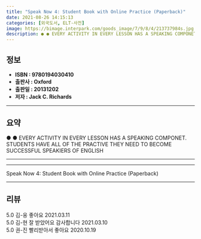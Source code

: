 ```yaml
---
title: "Speak Now 4: Student Book with Online Practice (Paperback)"
date: 2021-08-26 14:15:13
categories: [외국도서, ELT-사전]
image: https://bimage.interpark.com/goods_image/7/9/8/4/213737984s.jpg
description: ● ● EVERY ACTIVITY IN EVERY LESSON HAS A SPEAKING COMPONET. STUDENTS HAVE ALL OF THE PRACTIVE THEY NEED TO BECOME SUCCESSFUL SPEAKIERS OF ENGLISH
---
```


## **정보**

- **ISBN : 9780194030410**
- **출판사 : Oxford**
- **출판일 : 20131202**
- **저자 : Jack C. Richards**

------



## **요약**

●  ●  EVERY ACTIVITY IN EVERY LESSON HAS A SPEAKING COMPONET. STUDENTS HAVE ALL OF THE PRACTIVE THEY NEED TO BECOME SUCCESSFUL SPEAKIERS OF ENGLISH

------



------


Speak Now 4: Student Book with Online Practice (Paperback) 

------


## **리뷰** 

5.0 김-웅 좋아요  2021.03.11 <br/>5.0 김-현 잘 받았어요 감사합니다 2021.03.10 <br/>5.0 권-진 빨리받아서 좋아요 2020.10.19 <br/>